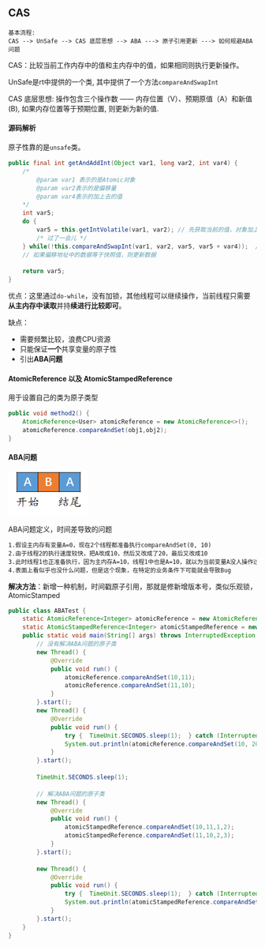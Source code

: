## CAS

```shell
基本流程:
CAS --> UnSafe --> CAS 底层思想 --> ABA ---> 原子引用更新 ---> 如何规避ABA问题
```

CAS：比较当前工作内存中的值和主内存中的值，如果相同则执行更新操作。

UnSafe是rt中提供的一个类, 其中提供了一个方法`compareAndSwapInt`

CAS 底层思想: 操作包含三个操作数 —— 内存位置（V）、预期原值（A）和新值(B), 如果内存位置等于预期位置, 则更新为新的值. 



#### 源码解析

原子性靠的是`unsafe`类。

```java
public final int getAndAddInt(Object var1, long var2, int var4) {
    /*
        @param var1 表示的是Atomic对象
        @param var2表示的是偏移量
        @param var4表示的加上去的值
    */
    int var5; 
    do {
        var5 = this.getIntVolatile(var1, var2); // 先获取当前的值，对象加上偏移量
        /* 过了一会儿 */
    } while(!this.compareAndSwapInt(var1, var2, var5, var5 + var4));  // 底层保证了原子性
    // 如果偏移地址中的数据等于快照值，则更新数据

    return var5;
}
```

优点：这里通过`do-while`，没有加锁，其他线程可以继续操作，当前线程只需要**从主内存中读取**并持**续进行比较即可**。

缺点：

+   需要频繁比较，浪费CPU资源
+   只能保证**一个**共享变量的原子性
+   引出**ABA问题**



#### AtomicReference 以及 AtomicStampedReference

用于设置自己的类为原子类型

```java
public void method2() {
	AtomicReference<User> atomicReference = new AtomicReference<>();
	atomicReference.compareAndSet(obj1,obj2);
}
```



#### ABA问题

![image-20210706180953230](../../LeetCode刷题/images/image-20210706180953230.png)

ABA问题定义，时间差导致的问题

```markdown
1.假设主内存有变量A=0，现在2个线程都准备执行compareAndSet(0, 10)
2.由于线程2的执行速度较快，把A改成10，然后又改成了20，最后又改成10
3.此时线程1也正准备执行，因为主内存A=10，线程1中也是A=10，就以为当前变量A没人操作过，所以线程1的compareAndSet也执行成功了
4.表面上看似乎也没什么问题，但是这个现象，在特定的业务条件下可能就会导致Bug
```

**解决方法**：新增一种机制，时间戳原子引用，那就是修新增版本号，类似乐观锁，AtomicStamped

```java
public class ABATest {
    static AtomicReference<Integer> atomicReference = new AtomicReference<Integer>(10);
    static AtomicStampedReference<Integer> atomicStampedReference = new AtomicStampedReference<Integer>(10,1);
    public static void main(String[] args) throws InterruptedException {
        // 没有解决ABA问题的原子类
        new Thread() {
            @Override
            public void run() {
                atomicReference.compareAndSet(10,11);
                atomicReference.compareAndSet(11,10);
            }
        }.start();
        new Thread() {
            @Override
            public void run() {
                try {  TimeUnit.SECONDS.sleep(1);  } catch (InterruptedException e) { e.printStackTrace(); }
                System.out.println(atomicReference.compareAndSet(10, 2019)+"\t"+atomicReference.get());
            }
        }.start();

        TimeUnit.SECONDS.sleep(1);
        
		// 解决ABA问题的原子类
        new Thread() {
            @Override
            public void run() {
                atomicStampedReference.compareAndSet(10,11,1,2);
                atomicStampedReference.compareAndSet(11,10,2,3);
            }
        }.start();
        
        new Thread() {
            @Override
            public void run() {
                try {  TimeUnit.SECONDS.sleep(1);  } catch (InterruptedException e) { e.printStackTrace(); }
                System.out.println(atomicStampedReference.compareAndSet(10, 2019,1,2)+"\t"+atomicReference.get());
            }
        }.start();
    }
}
```

